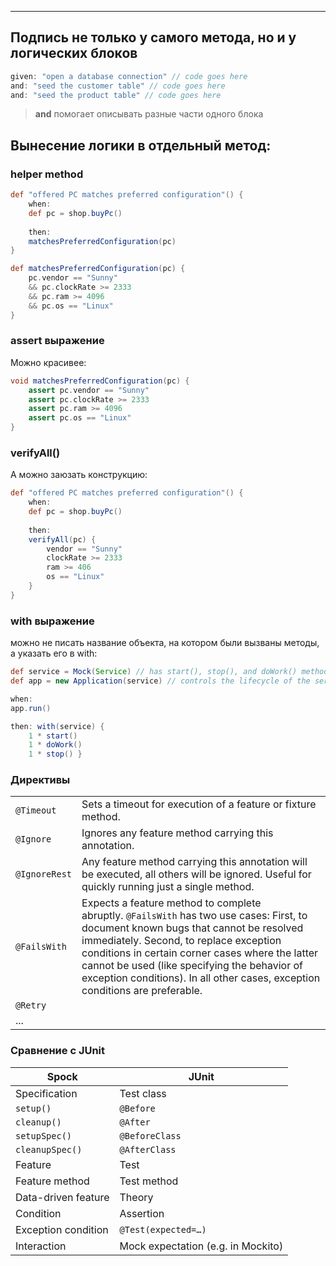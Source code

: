 
---
## Подпись не только у самого метода, но и у логических блоков
```groovy
given: "open a database connection" // code goes here 
and: "seed the customer table" // code goes here 
and: "seed the product table" // code goes here
```

> **and** помогает описывать разные части одного блока


## Вынесение логики в отдельный метод:

### helper method
```groovy
def "offered PC matches preferred configuration"() { 
	when: 
	def pc = shop.buyPc() 
	
	then: 
	matchesPreferredConfiguration(pc) 
} 

def matchesPreferredConfiguration(pc) { 
	pc.vendor == "Sunny" 
	&& pc.clockRate >= 2333 
	&& pc.ram >= 4096 
	&& pc.os == "Linux" 
}
```


###  assert выражение
Можно красивее:
```groovy
void matchesPreferredConfiguration(pc) { 
	assert pc.vendor == "Sunny" 
	assert pc.clockRate >= 2333 
	assert pc.ram >= 4096 
	assert pc.os == "Linux" 
}
```

### verifyAll()
А можно заюзать конструкцию:
```groovy
def "offered PC matches preferred configuration"() { 
	when: 
	def pc = shop.buyPc() 
	
	then: 
	verifyAll(pc) { 
		vendor == "Sunny" 
		clockRate >= 2333 
		ram >= 406 
		os == "Linux" 
	} 
}
```

### with выражение

можно не писать название объекта, на котором были вызваны методы, а указать его в with:
```groovy
def service = Mock(Service) // has start(), stop(), and doWork() methods 
def app = new Application(service) // controls the lifecycle of the service

when:
app.run() 

then: with(service) { 
	1 * start() 
	1 * doWork() 
	1 * stop() }
```


### Директивы
|               |                                                                                                                                                                                                                                                                                                                                                                    |
| ------------- | ------------------------------------------------------------------------------------------------------------------------------------------------------------------------------------------------------------------------------------------------------------------------------------------------------------------------------------------------------------------ |
| `@Timeout`    | Sets a timeout for execution of a feature or fixture method.                                                                                                                                                                                                                                                                                                       |
| `@Ignore`     | Ignores any feature method carrying this annotation.                                                                                                                                                                                                                                                                                                               |
| `@IgnoreRest` | Any feature method carrying this annotation will be executed, all others will be ignored. Useful for quickly running just a single method.                                                                                                                                                                                                                         |
| `@FailsWith`  | Expects a feature method to complete abruptly. `@FailsWith` has two use cases: First, to document known bugs that cannot be resolved immediately. Second, to replace exception conditions in certain corner cases where the latter cannot be used (like specifying the behavior of exception conditions). In all other cases, exception conditions are preferable. |
| `@Retry`      |                                                                                                                                                                                                                                                                                                                                                                    |
| ...           |                                                                                                                                                                                                                                                                                                                                                                    |

### Сравнение с JUnit
|Spock|JUnit|
|---|---|
|Specification|Test class|
|`setup()`|`@Before`|
|`cleanup()`|`@After`|
|`setupSpec()`|`@BeforeClass`|
|`cleanupSpec()`|`@AfterClass`|
|Feature|Test|
|Feature method|Test method|
|Data-driven feature|Theory|
|Condition|Assertion|
|Exception condition|`@Test(expected=…​)`|
|Interaction|Mock expectation (e.g. in Mockito)|
